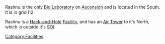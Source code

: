 Rashnu is the only [Bio Laboratory](Bio_Laboratory "wikilink") on
[Ascension](Oshur#Ascension "wikilink") and is located in the South. It
is in grid I12.

Rashnu is a [Hack-and-Hold](Hack-and-Hold "wikilink")
[Facility](Facility "wikilink"), and has an [Air
Tower](Air_tower "wikilink") to it's North, which is outside it's
[SOI](SOI "wikilink").

[Category:Facilities](Category:Facilities "wikilink")